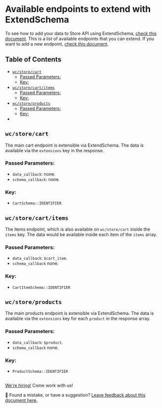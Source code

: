 # Available endpoints to extend with ExtendSchema <!-- omit in toc -->

To see how to add your data to Store API using ExtendSchema, [check this document](./extend-rest-api-add-data.md). This is a list of available endpoints that you can extend. If you want to add a new endpoint, [check this document](./extend-rest-api-new-endpoint.md).

## Table of Contents <!-- omit in toc -->

- [`wc/store/cart`](#wcstorecart)
  - [Passed Parameters:](#passed-parameters)
  - [Key:](#key)
- [`wc/store/cart/items`](#wcstorecartitems)
  - [Passed Parameters:](#passed-parameters-1)
  - [Key:](#key-1)
- [`wc/store/products`](#wcstoreproducts)
  - [Passed Parameters:](#passed-parameters-2)
  - [Key:](#key-2)
- [](#)

## `wc/store/cart`

The main cart endpoint is extensible via ExtendSchema. The data is available via the `extensions` key in the response.

### Passed Parameters:

-   `data_callback`: none.
-   `schema_callback`: none.

### Key:

-   `CartSchema::IDENTIFIER`

## `wc/store/cart/items`

The items endpoint, which is also available on `wc/store/cart` inside the `items` key. The data would be available inside each item of the `items` array.

### Passed Parameters:

-   `data_callback`: `$cart_item`.
-   `schema_callback` none.

### Key:

-   `CartItemSchema::IDENTIFIER`

## `wc/store/products`

The main products endpoint is extensible via ExtendSchema. The data is available via the `extensions` key for each `product` in the response array.

### Passed Parameters:

-   `data_callback`: `$product`.
-   `schema_callback` none.

### Key:

-   `ProductSchema::IDENTIFIER`

## <!-- FEEDBACK -->

[We're hiring!](https://woocommerce.com/careers/) Come work with us!

🐞 Found a mistake, or have a suggestion? [Leave feedback about this document here.](https://github.com/woocommerce/woocommerce-gutenberg-products-block/issues/new?assignees=&labels=type%3A+documentation&template=--doc-feedback.md&title=Feedback%20on%20./docs/extensibility/available-endpoints-to-extend.md)

<!-- /FEEDBACK -->

